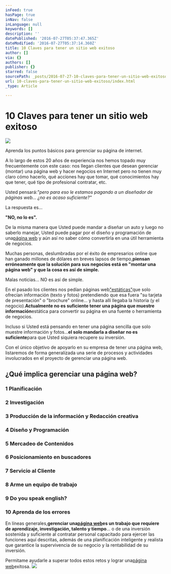 ```yaml
---
inFeed: true
hasPage: true
inNav: false
inLanguage: null
keywords: []
description: ''
datePublished: '2016-07-27T05:37:47.365Z'
dateModified: '2016-07-27T05:37:14.360Z'
title: 10 Claves para tener un sitio web exitoso
author: []
via: {}
authors: []
publisher: {}
starred: false
sourcePath: _posts/2016-07-27-10-claves-para-tener-un-sitio-web-exitoso.md
url: 10-claves-para-tener-un-sitio-web-exitoso/index.html
_type: Article

---
```

# 10 Claves para tener un sitio web exitoso
![](https://the-grid-user-content.s3-us-west-2.amazonaws.com/b2bbc5c1-ed36-4044-b5a9-7332193309f7.jpg)

Aprenda los puntos básicos para gerenciar su página de internet.

A lo largo de estos 20 años de experiencia nos hemos topado muy frecuentemente con este caso: nos llegan clientes que desean gerenciar (montar) una página web y hacer negocios en Internet pero no tienen muy claro cómo hacerlo, qué acciones hay que tomar, qué conocimientos hay que tener, qué tipo de profesional contratar, etc.

Usted pensará:_"pero para eso le estamos pagando a un diseñador de páginas web... ¿no es acaso suficiente?"_

La respuesta es...

**"NO, no lo es".**

De la misma manera que Usted puede mandar a diseñar un auto y luego no saberlo manejar, Usted puede pagar por el diseño y programación de una[página web][0] y aún así no saber cómo convertirla en una útil herramienta de negocios.

Muchas personas, deslumbradas por el éxito de empresarios online que han ganado millones de dólares en breves lapsos de tiempo,**piensan erróneamente que la solución para sus negocios está en "montar una página web" y que la cosa es así de simple.**

Malas noticias... NO es así de simple.

En el pasado los clientes nos pedían páginas web["estáticas"][1]que solo ofrecían información (texto y fotos) pretendiendo que esa fuera "su tarjeta de presentación" o "brochure" online... y hasta allí llegaba la historia (y el negocio).**Actualmente no es suficiente tener una página que muestre información**estática para convertir su página en una fuente o herramienta de negocios.

Incluso si Usted está pensando en tener una página sencilla que solo muestre información y fotos...**el solo mandarla a diseñar no es suficiente**para que Usted siquiera recupere su inversión.

Con el único objetivo de apoyarlo en su empresa de tener una página web, listaremos de forma generalizada una serie de procesos y actividades involucrados en el proyecto de gerenciar una página web.

## ¿Qué implica gerenciar una página web?

### 1 Planificación

### 2 Investigación

### 3 Producción de la información y Redacción creativa

### 4 Diseño y Programación

### 5 Mercadeo de Contenidos

### 6 Posicionamiento en buscadores

### 7 Servicio al Cliente

### 8 Arme un equipo de trabajo

### 9 Do you speak english?

### 10 Aprenda de los errores

En líneas generales,**gerenciar una[página web][2]es un trabajo que requiere de aprendizaje, investigación, talento y tiempo**... o de una inversión sostenida y suficiente al contratar personal capacitado para ejercer las funciones aquí descritas, además de una planificación inteligente y realista que garantice la supervivencia de su negocio y la rentabilidad de su inversión.

Permitame ayudarle a superar todos estos retos y lograr una[página web][2]exitosa.
![](https://the-grid-user-content.s3-us-west-2.amazonaws.com/5e8a2ade-ae4e-4d14-b6ae-5c68d3e22685.jpg)

[0]: http://movidagrafica.co/
[1]: http://paginainteligente.net/articulo-que-es-eso-de-pagina-web-estatica-o-dinamica
[2]: http://movidagrafica.co/producto-pagina-web-tipo-portal